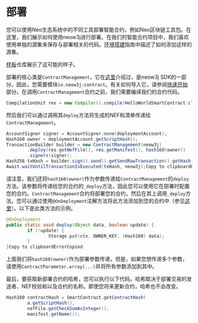 # 部署

您可以使用Neo生态系统中的不同工具部署智能合约，例如Neo区块链工具包。在这里，我们展示如何使用neow3j进行部署。在我们的智能合约项目中，我们喜欢使用单独的源集来保存与部署相关的代码。[环境搭建](https://neow3j.io/#/neo-n3/smart_contract_development/setup_and_compilation)指南中描述了如何添加这样的源集。

[样板](https://github.com/neow3j/neow3j-boilerplate)仓库展示了这可能的样子。

部署的核心类是`ContractManagement`，它在[这里](https://neow3j.io/#/neo-n3/dapp_development/smart_contracts?id=contractmanagement)介绍过，是neow3j SDK的一部分。因此，您需要模块`io.neow3j:contract`。有关如何导入它，请参阅[快速开始](https://neow3j.io/#/README?id=quickstart)部分。在调用`ContractManagement`合约之前，我们需要编译我们的合约代码。

```java
CompilationUnit res = new Compiler().compile(HelloWorldSmartContract.class.getCanonicalName(), substitutions);Copy to clipboardErrorCopied
```

然后我们可以通过调用其`deploy`方法将生成的NEF和清单传递给`ContractManagement`。

```java
AccountSigner signer = AccountSigner.none(deploymentAccount);
Hash160 owner = deploymentAccount.getScriptHash();
TransactionBuilder builder = new ContractManagement(neow3j)
        .deploy(res.getNefFile(), res.getManifest(), hash160(owner))
        .signers(signer);
Hash256 txHash = builder.sign().send().getSendRawTransaction().getHash();
Await.waitUntilTransactionIsExecuted(txHash, neow3j);Copy to clipboardErrorCopied
```

请注意，我们还将`hash160(owner)`作为参数传递给`ContractManagement`的`deploy`方法。该参数将传递给您的合约的`_deploy`方法，因此您可以使用它在部署时配置您的合约。`ContractManagement`合约将部署您的合约，然后在其上调用`_deploy`方法。您可以通过使用`@OnDeployment`注解方法将此方法添加到您的合约中（参见[这里](https://neow3j.io/#/neo-n3/smart_contract_development/devpack?id=_deploy)）。以下是此类方法的示例。

```java
@OnDeployment
public static void deploy(Object data, boolean update) {
        if (!update) {
                Storage.put(ctx, OWNER_KEY, (Hash160) data);
        }
}Copy to clipboardErrorCopied
```

上面我们将`hash160(owner)`作为部署参数传递，但是，如果您想传递多个参数，请使用`ContractParameter.array(...)`并将所有参数添加到其中。

最后，要获取新部署合约的哈希，您可以执行以下代码。哈希取决于部署交易的发送者、NEF校验和以及合约的名称。即使您将来更新合约，哈希也不会改变。

```java
Hash160 contractHash = SmartContract.getContractHash(
        a.getScriptHash(), 
        nefFile.getCheckSumAsInteger(), 
        manifest.getName());
```
